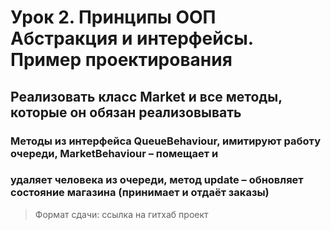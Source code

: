 # Урок 2. Принципы ООП Абстракция и интерфейсы. Пример проектирования

## Реализовать класс Market и все методы, которые он обязан реализовывать

### Методы из интерфейса QueueBehaviour, имитируют работу очереди, MarketBehaviour – помещает и

### удаляет человека из очереди, метод update – обновляет состояние магазина (принимает и отдаёт заказы)

 > Формат сдачи: ссылка на гитхаб проект